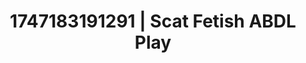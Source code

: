 ---
categories:
- Pussy eating
- Double penetration
- Enema fetish
- Dreamy pleasure
- 3D erotic games
image: /assets/images/1747183191291.jpg
layout: post
seo:
  description: Featured content with high-quality Scat Fetish, ABDL Play. HD images
    available.
  keywords: Scat Fetish, ABDL Play
  og_image: /assets/images/1747183191291.jpg
  schema_type: VisualArtwork
tags:
- '#1747183191291'
- ABDL Play
- Scat Fetish
title: 1747183191291 | Scat Fetish ABDL Play
---